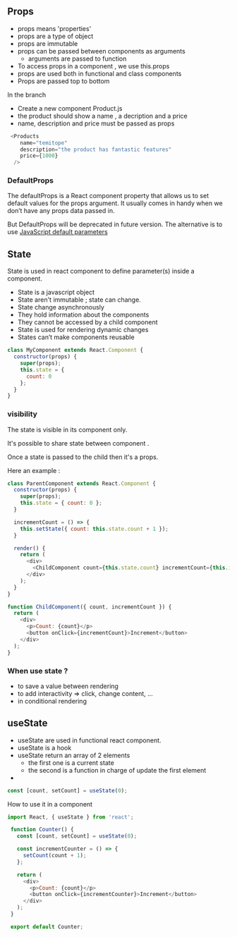 ## Props

- props means 'properties'
- props are a type of object
- props are immutable
- props can be passed between components as arguments
  - arguments are passed to function
- To access props in a component , we use this.props
- props are used both in functional and class components
- Props are passed top to bottom

In the branch

- Create a new component Product.js
- the product should show a name , a decription and a price
- name, description and price must be passed as props

```js
 <Products
    name="temitope"
    description="the product has fantastic features"
    price={1000}
  />
```

### DefaultProps

The defaultProps is a React component property that allows us to set default values for the props argument. It usually comes in handy when we don’t have any props data passed in.

But DefaultProps will be deprecated in future version. The alternative is to use [JavaScript default parameters](https://developer.mozilla.org/en-US/docs/Web/JavaScript/Reference/Functions/Default_parameters)

## State

State is used in react component to define parameter(s) inside a component.

- State is a javascript object
- State aren't immutable ; state can change.
- State change asynchronously
- They hold information about the components
- They cannot be accessed by a child component
- State is used for rendering dynamic changes
- States can’t make components reusable

```js
class MyComponent extends React.Component {
  constructor(props) {
    super(props);
    this.state = {
      count: 0
    };
  }
}
```

### visibility

The state is visible in its component only.

It's possible to share state between component .

Once a state is passed to the child then it's a props.

Here an example :

```js
class ParentComponent extends React.Component {
  constructor(props) {
    super(props);
    this.state = { count: 0 };
  }

  incrementCount = () => {
    this.setState({ count: this.state.count + 1 });
  }

  render() {
    return (
      <div>
        <ChildComponent count={this.state.count} incrementCount={this.incrementCount} />
      </div>
    );
  }
}

function ChildComponent({ count, incrementCount }) {
  return (
    <div>
      <p>Count: {count}</p>
      <button onClick={incrementCount}>Increment</button>
    </div>
  );
}
```

### When use state ?

- to save a value between rendering
- to add interactivity => click, change content, ...
- in conditional rendering

## useState

- useState are used in functional react component.
- useState is a hook
- useState return an array of 2 elements
  - the first one is a current state
  - the second is a function in charge of update the first element
-

```js
const [count, setCount] = useState(0);
```

How to use it in a component

```js
import React, { useState } from 'react';

 function Counter() {
   const [count, setCount] = useState(0);

   const incrementCounter = () => {
     setCount(count + 1);
   };

   return (
     <div>
       <p>Count: {count}</p>
       <button onClick={incrementCounter}>Increment</button>
     </div>
   );
 }

 export default Counter;
```

